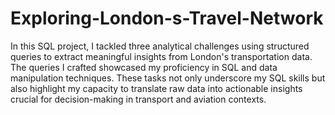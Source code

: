 # Exploring-London-s-Travel-Network
In this SQL project, I tackled three analytical challenges using structured queries to extract meaningful insights from London's transportation data. The queries I crafted showcased my proficiency in SQL and data manipulation techniques. These tasks not only underscore my SQL skills but also highlight my capacity to translate raw data into actionable insights crucial for decision-making in transport and aviation contexts.
